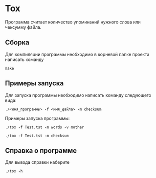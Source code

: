 # Tox

Программа считает количество упоминаний нужного слова или чексумму файла.

## Сборка

Для компиляции программы необходимо в корневой папке проекта написать команду 
```
make
```

## Примеры запуска


Для запуска программы необходимо написать команду следующего вида:

```
./<имя_программы> -f <имя_файла> -m checksum
```

Примеры запуска программы:
```
./tox -f Test.tst -m words -v mother  
```
```
./tox -f Test.tst -m checksum
```

## Справка о программе
Для вывода справки наберите 
```
./tox -h
```